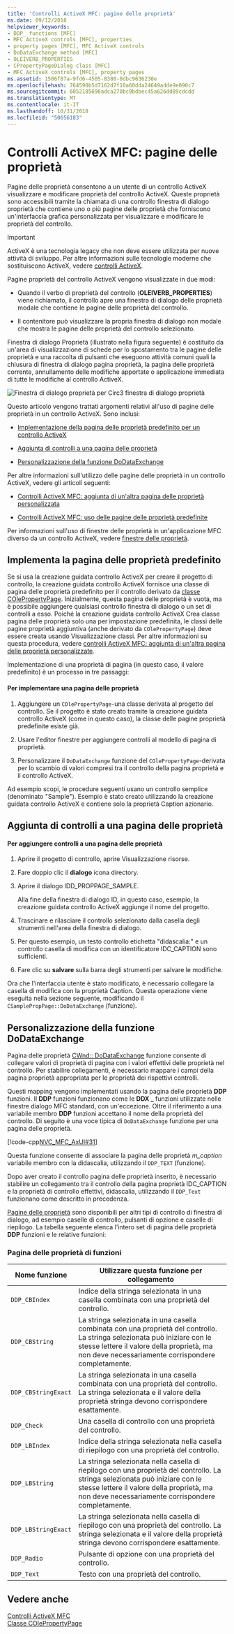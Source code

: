 ```yaml
---
title: 'Controlli ActiveX MFC: pagine delle proprietà'
ms.date: 09/12/2018
helpviewer_keywords:
- DDP_ functions [MFC]
- MFC ActiveX controls [MFC], properties
- property pages [MFC], MFC ActiveX controls
- DoDataExchange method [MFC]
- OLEIVERB_PROPERTIES
- CPropertyPageDialog class [MFC]
- MFC ActiveX controls [MFC], property pages
ms.assetid: 1506f87a-9fd6-4505-8380-0dbc9636230e
ms.openlocfilehash: 764590b5d7162d7f10a60dda24649adde9e090c7
ms.sourcegitcommit: 6052185696adca270bc9bdbec45a626dd89cdcdd
ms.translationtype: MT
ms.contentlocale: it-IT
ms.lasthandoff: 10/31/2018
ms.locfileid: "50656183"
---
```

# <a name="mfc-activex-controls-property-pages"></a>Controlli ActiveX MFC: pagine delle proprietà

Pagine delle proprietà consentono a un utente di un controllo ActiveX visualizzare e modificare proprietà del controllo ActiveX. Queste proprietà sono accessibili tramite la chiamata di una controllo finestra di dialogo proprietà che contiene uno o più pagine delle proprietà che forniscono un'interfaccia grafica personalizzata per visualizzare e modificare le proprietà del controllo.

>[!IMPORTANT]
> ActiveX è una tecnologia legacy che non deve essere utilizzata per nuove attività di sviluppo. Per altre informazioni sulle tecnologie moderne che sostituiscono ActiveX, vedere [controlli ActiveX](activex-controls.md).

Pagine proprietà del controllo ActiveX vengono visualizzate in due modi:

- Quando il verbo di proprietà del controllo (**OLEIVERB_PROPERTIES**) viene richiamato, il controllo apre una finestra di dialogo delle proprietà modale che contiene le pagine delle proprietà del controllo.

- Il contenitore può visualizzare la propria finestra di dialogo non modale che mostra le pagine delle proprietà del controllo selezionato.

Finestra di dialogo Proprietà (illustrato nella figura seguente) è costituito da un'area di visualizzazione di schede per lo spostamento tra le pagine delle proprietà e una raccolta di pulsanti che eseguono attività comuni quali la chiusura di finestra di dialogo pagina proprietà, la pagina delle proprietà corrente, annullamento delle modifiche apportate o applicazione immediata di tutte le modifiche al controllo ActiveX.

![Finestra di dialogo proprietà per Circ3](../mfc/media/vc373i1.gif "vc373i1") finestra di dialogo proprietà

Questo articolo vengono trattati argomenti relativi all'uso di pagine delle proprietà in un controllo ActiveX. Sono inclusi:

- [Implementazione della pagina delle proprietà predefinito per un controllo ActiveX](#_core_implementing_the_default_property_page)

- [Aggiunta di controlli a una pagina delle proprietà](#_core_adding_controls_to_a_property_page)

- [Personalizzazione della funzione DoDataExchange](#_core_customizing_the_dodataexchange_function)

Per altre informazioni sull'utilizzo delle pagine delle proprietà in un controllo ActiveX, vedere gli articoli seguenti:

- [Controlli ActiveX MFC: aggiunta di un'altra pagina delle proprietà personalizzata](../mfc/mfc-activex-controls-adding-another-custom-property-page.md)

- [Controlli ActiveX MFC: uso delle pagine delle proprietà predefinite](../mfc/mfc-activex-controls-using-stock-property-pages.md)

Per informazioni sull'uso di finestre delle proprietà in un'applicazione MFC diverso da un controllo ActiveX, vedere [finestre delle proprietà](../mfc/property-sheets-mfc.md).

##  <a name="_core_implementing_the_default_property_page"></a> Implementa la pagina delle proprietà predefinito

Se si usa la creazione guidata controllo ActiveX per creare il progetto di controllo, la creazione guidata controllo ActiveX fornisce una classe di pagina delle proprietà predefinito per il controllo derivato da [classe COlePropertyPage](../mfc/reference/colepropertypage-class.md). Inizialmente, questa pagina delle proprietà è vuota, ma è possibile aggiungere qualsiasi controllo finestra di dialogo o un set di controlli a esso. Poiché la creazione guidata controllo ActiveX Crea classe pagina delle proprietà solo una per impostazione predefinita, le classi delle pagine proprietà aggiuntiva (anche derivato da `COlePropertyPage`) deve essere creata usando Visualizzazione classi. Per altre informazioni su questa procedura, vedere [controlli ActiveX MFC: aggiunta di un'altra pagina delle proprietà personalizzate](../mfc/mfc-activex-controls-adding-another-custom-property-page.md).

Implementazione di una proprietà di pagina (in questo caso, il valore predefinito) è un processo in tre passaggi:

#### <a name="to-implement-a-property-page"></a>Per implementare una pagina delle proprietà

1. Aggiungere un `COlePropertyPage`-una classe derivata al progetto del controllo. Se il progetto è stato creato tramite la creazione guidata controllo ActiveX (come in questo caso), la classe delle pagine proprietà predefinite esiste già.

1. Usare l'editor finestre per aggiungere controlli al modello di pagina di proprietà.

1. Personalizzare il `DoDataExchange` funzione del `COlePropertyPage`-derivata per lo scambio di valori compresi tra il controllo della pagina proprietà e il controllo ActiveX.

Ad esempio scopi, le procedure seguenti usano un controllo semplice (denominato "Sample"). Esempio è stato creato utilizzando la creazione guidata controllo ActiveX e contiene solo la proprietà Caption azionario.

##  <a name="_core_adding_controls_to_a_property_page"></a> Aggiunta di controlli a una pagina delle proprietà

#### <a name="to-add-controls-to-a-property-page"></a>Per aggiungere controlli a una pagina delle proprietà

1. Aprire il progetto di controllo, aprire Visualizzazione risorse.

1. Fare doppio clic il **dialogo** icona directory.

1. Aprire il dialogo IDD_PROPPAGE_SAMPLE.

   Alla fine della finestra di dialogo ID, in questo caso, esempio, la creazione guidata controllo ActiveX aggiunge il nome del progetto.

1. Trascinare e rilasciare il controllo selezionato dalla casella degli strumenti nell'area della finestra di dialogo.

1. Per questo esempio, un testo controllo etichetta "didascalia:" e un controllo casella di modifica con un identificatore IDC_CAPTION sono sufficienti.

1. Fare clic su **salvare** sulla barra degli strumenti per salvare le modifiche.

Ora che l'interfaccia utente è stato modificato, è necessario collegare la casella di modifica con la proprietà Caption. Questa operazione viene eseguita nella sezione seguente, modificando il `CSamplePropPage::DoDataExchange` (funzione).

##  <a name="_core_customizing_the_dodataexchange_function"></a> Personalizzazione della funzione DoDataExchange

Pagina delle proprietà [CWnd:: DoDataExchange](../mfc/reference/cwnd-class.md#dodataexchange) funzione consente di collegare valori di proprietà di pagina con i valori effettivi delle proprietà nel controllo. Per stabilire collegamenti, è necessario mappare i campi della pagina proprietà appropriata per le proprietà dei rispettivi controlli.

Questi mapping vengono implementati usando la pagina delle proprietà **DDP** funzioni. Il **DDP** funzioni funzionano come le **DDX _** funzioni utilizzate nelle finestre dialogo MFC standard, con un'eccezione. Oltre il riferimento a una variabile membro **DDP** funzioni accettano il nome della proprietà del controllo. Di seguito è una voce tipica di `DoDataExchange` funzione per una pagina delle proprietà.

[!code-cpp[NVC_MFC_AxUI#31](../mfc/codesnippet/cpp/mfc-activex-controls-property-pages_1.cpp)]

Questa funzione consente di associare la pagina delle proprietà *m_caption* variabile membro con la didascalia, utilizzando il `DDP_TEXT` (funzione).

Dopo aver creato il controllo pagina delle proprietà inserito, è necessario stabilire un collegamento tra il controllo della pagina proprietà IDC_CAPTION e la proprietà di controllo effettivi, didascalia, utilizzando il `DDP_Text` funzionano come descritto in precedenza.

[Pagine delle proprietà](../mfc/reference/property-pages-mfc.md) sono disponibili per altri tipi di controllo di finestra di dialogo, ad esempio caselle di controllo, pulsanti di opzione e caselle di riepilogo. La tabella seguente elenca l'intero set di pagina delle proprietà **DDP** funzioni e le relative funzioni:

### <a name="property-page-functions"></a>Pagina delle proprietà di funzioni

|Nome funzione|Utilizzare questa funzione per collegamento|
|-------------------|-------------------------------|
|`DDP_CBIndex`|Indice della stringa selezionata in una casella combinata con una proprietà del controllo.|
|`DDP_CBString`|La stringa selezionata in una casella combinata con una proprietà del controllo. La stringa selezionata può iniziare con le stesse lettere il valore della proprietà, ma non deve necessariamente corrispondere completamente.|
|`DDP_CBStringExact`|La stringa selezionata in una casella combinata con una proprietà del controllo. La stringa selezionata e il valore della proprietà stringa devono corrispondere esattamente.|
|`DDP_Check`|Una casella di controllo con una proprietà del controllo.|
|`DDP_LBIndex`|Indice della stringa selezionata nella casella di riepilogo con una proprietà del controllo.|
|`DDP_LBString`|La stringa selezionata nella casella di riepilogo con una proprietà del controllo. La stringa selezionata può iniziare con le stesse lettere il valore della proprietà, ma non deve necessariamente corrispondere completamente.|
|`DDP_LBStringExact`|La stringa selezionata nella casella di riepilogo con una proprietà del controllo. La stringa selezionata e il valore della proprietà stringa devono corrispondere esattamente.|
|`DDP_Radio`|Pulsante di opzione con una proprietà del controllo.|
|`DDP_Text`|Testo con una proprietà del controllo.|

## <a name="see-also"></a>Vedere anche

[Controlli ActiveX MFC](../mfc/mfc-activex-controls.md)<br/>
[Classe COlePropertyPage](../mfc/reference/colepropertypage-class.md)
